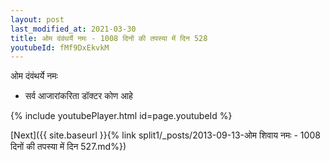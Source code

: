 ```yaml
---
layout: post
last_modified_at: 2021-03-30
title: ओम दंवंथर्ये नमः - 1008 दिनों की तपस्या में दिन 528
youtubeId: fMf9DxEkvkM
---
```

 
 
 ओम दंवंथर्ये नमः  
 
 -  सर्व आजारांकरिता डॉक्टर कोण आहे 
 
  
 
  
 
 
 
 
 
 


{% include youtubePlayer.html id=page.youtubeId %}
 
[Next]({{ site.baseurl }}{% link  split1/_posts/2013-09-13-ओम शिवाय नमः - 1008 दिनों की तपस्या में दिन 527.md%})
 
